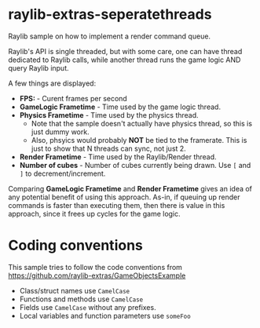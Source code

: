 # raylib-extras-seperatethreads

Raylib sample on how to implement a render command queue.

Raylib's API is single threaded, but with some care, one can have thread dedicated to Raylib calls, while another thread runs the game logic AND query Raylib input.

A few things are displayed:

* **FPS: <N>** - Curent frames per second
* **GameLogic Frametime** - Time used by the game logic thread.
* **Physics Frametime** - Time used by the physics thread.
    * Note that the sample doesn't actually have physics thread, so this is just dummy work.
    * Also, phsyics would probably **NOT** be tied to the framerate. This is just to show that N threads can sync, not just 2.
* **Render Frametime** - Time used by the Raylib/Render thread.
* **Number of cubes** - Number of cubes currently being drawn. Use `[` and `]` to decrement/increment.

Comparing **GameLogic Frametime** and **Render Frametime** gives an idea of any potential benefit of using this approach.
As-in, if queuing up render commands is faster than executing them, then there is value in this approach, since it frees up cycles for the game logic.

# Coding conventions

This sample tries to follow the code conventions from https://github.com/raylib-extras/GameObjectsExample

* Class/struct names use `CamelCase`
* Functions and methods use `CamelCase`
* Fields use `CamelCase` without any prefixes.
* Local variables and function parameters use `someFoo`

